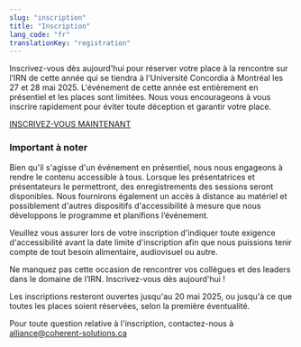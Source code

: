 ```yaml
---
slug: "inscription"
title: "Inscription"
lang_code: "fr"
translationKey: "registration"
---
```


Inscrivez-vous dès aujourd'hui pour réserver votre place à la rencontre sur l’IRN de cette année qui se tiendra à l'Université Concordia à Montréal les 27 et 28 mai 2025. 
L'événement de cette année est entièrement en présentiel et les places sont limitées. 
Nous vous encourageons à vous inscrire rapidement pour éviter toute déception et garantir votre place. 

 
<a href=https://events.myconferencesuite.com/SpringDRIConnect2025/reg/landing target="_blank">INSCRIVEZ-VOUS MAINTENANT</a>
 


### Important à noter 

Bien qu'il s'agisse d'un événement en présentiel, nous nous engageons à rendre le contenu accessible à tous. Lorsque les présentatrices et présentateurs le permettront, des enregistrements des sessions seront disponibles. Nous fournirons également un accès à distance au matériel et possiblement d'autres dispositifs d'accessibilité à mesure que nous développons le programme et planifions l’événement. 

Veuillez vous assurer lors de votre inscription d'indiquer toute exigence d'accessibilité avant la date limite d'inscription afin que nous puissions tenir compte de tout besoin alimentaire, audiovisuel ou autre. 

 

Ne manquez pas cette occasion de rencontrer vos collègues et des leaders dans le domaine de l’IRN. Inscrivez-vous dès aujourd'hui ! 

Les inscriptions resteront ouvertes jusqu'au 20 mai 2025, ou jusqu'à ce que toutes les places soient réservées, selon la première éventualité. 

Pour toute question relative à l'inscription, contactez-nous à alliance@coherent-solutions.ca 

 
<!--
Les inscriptions pour participer en personne sont complètes. Toutefois, la participation virtuelle reste ouverte.
Veuillez cliquez sur le lien suivant pour vous inscrire:
<https://events.myconferencesuite.com/DRIConnect/reg/landing>

## Coût

La participation à cet événement est gratuite. Cependant, tout frais lié aux vols, à l'hébergement, et aux repas, en dehors de ceux offerts dans le cadre de l’événement, seront à la charge de chaque participant.
-->